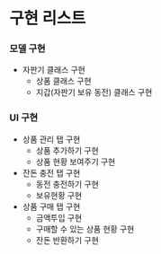 구현 리스트
==========

### 모델 구현

- 자판기 클래스 구현
  - 상품 클래스 구현
  - 지갑(자판기 보유 동전) 클래스 구현

### UI 구현

- 상품 관리 탭 구현
  - 상품 추가하기 구현
  - 상품 현황 보여주기 구현
- 잔돈 충전 탭 구현
  - 동전 충전하기 구현
  - 보유현황 구현
- 상품 구매 탭 구현
  - 금액투입 구현
  - 구매할 수 있는 상품 현황 구현
  - 잔돈 반환하기 구현